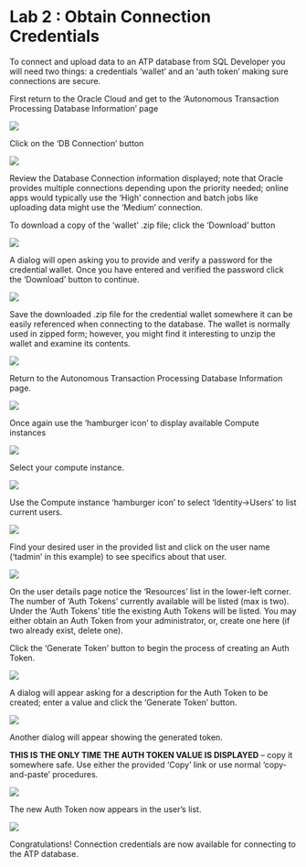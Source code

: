 # Lab 2 : Obtain Connection Credentials

To connect and upload data to an ATP database from SQL Developer you
will need two things: a credentials ‘wallet’ and an ‘auth token’ making
sure connections are secure.

First return to the Oracle Cloud and get to the ‘Autonomous Transaction
Processing Database Information’ page

![](media/image25.png)

Click on the ‘DB Connection’ button

![](media/image26.png)

Review the Database Connection information displayed; note that Oracle
provides multiple connections depending upon the priority needed; online
apps would typically use the ‘High’ connection and batch jobs like
uploading data might use the ‘Medium’ connection.

To download a copy of the ‘wallet’ .zip file; click the ‘Download’
button

![](media/image27.png)

A dialog will open asking you to provide and verify a password for the
credential wallet. Once you have entered and verified the password click
the ‘Download’ button to continue.

![](media/image28.png)

Save the downloaded .zip file for the credential wallet somewhere it can
be easily referenced when connecting to the database. The wallet is
normally used in zipped form; however, you might find it interesting to
unzip the wallet and examine its contents.

![](media/image29.png)

Return to the Autonomous Transaction Processing Database Information
page.

![](media/image30.png)

Once again use the ‘hamburger icon’ to display available Compute
instances

![](media/image31.png)

Select your compute instance.

![](media/image32.png)

Use the Compute instance ‘hamburger icon’ to select ‘Identity-\>Users’
to list current users.

![](media/image33.png)

Find your desired user in the provided list and click on the user name
(‘tadmin’ in this example) to see specifics about that user.

![](media/image34.png)

On the user details page notice the ‘Resources’ list in the lower-left
corner. The number of ‘Auth Tokens’ currently available will be listed
(max is two). Under the ‘Auth Tokens’ title the existing Auth Tokens
will be listed. You may either obtain an Auth Token from your
administrator, or, create one here (if two already exist, delete one).

Click the ‘Generate Token’ button to begin the process of creating an
Auth Token.

![](media/image35.png)

A dialog will appear asking for a description for the Auth Token to be
created; enter a value and click the ‘Generate Token’ button.

![](media/image36.png)

Another dialog will appear showing the generated token.

**THIS IS THE ONLY TIME THE AUTH TOKEN VALUE IS DISPLAYED** – copy it
somewhere safe. Use either the provided ‘Copy’ link or use normal
‘copy-and-paste’ procedures.

![](media/image37.png)

The new Auth Token now appears in the user’s list.

![](media/image38.png)

Congratulations\! Connection credentials are now available for
connecting to the ATP database.
